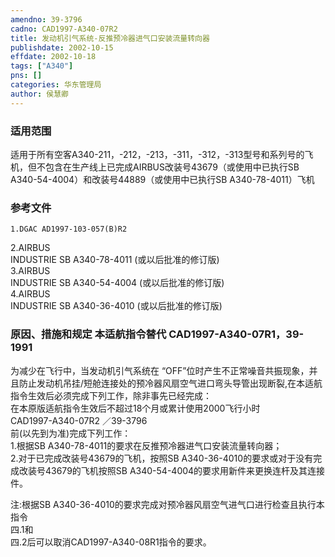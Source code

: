 ```yaml
---
amendno: 39-3796  
cadno: CAD1997-A340-07R2  
title: 发动机引气系统-反推预冷器进气口安装流量转向器  
publishdate: 2002-10-15  
effdate: 2002-10-18  
tags: ["A340"]  
pns: []  
categories: 华东管理局  
author: 侯慧卿  
---
```

  
### 适用范围  
适用于所有空客A340-211，-212，-213，-311，-312，-313型号和系列号的飞机，但不包含在生产线上已完成AIRBUS改装号43679（或使用中已执行SB A340-54-4004）和改装号44889（或使用中已执行SB A340-78-4011）飞机  
  
<!--more-->  
### 参考文件  
    1.DGAC AD1997-103-057(B)R2  
2.AIRBUS  
 INDUSTRIE SB A340-78-4011 (或以后批准的修订版)  
3.AIRBUS  
 INDUSTRIE SB A340-54-4004 (或以后批准的修订版)  
4.AIRBUS  
 INDUSTRIE SB A340-36-4010 (或以后批准的修订版)  
  
### 原因、措施和规定 本适航指令替代 CAD1997-A340-07R1，39-1991  
为减少在飞行中，当发动机引气系统在 “OFF”位时产生不正常噪音共振现象，并且防止发动机吊挂/短舱连接处的预冷器风扇空气进口弯头导管出现断裂,在本适航指令生效后必须完成下列工作，除非事先已经完成：  
    在本原版适航指令生效后不超过18个月或累计使用2000飞行小时  
       CAD1997-A340-07R2   ／39-3796  
前(以先到为准)完成下列工作：  
    1.根据SB A340-78-4011的要求在反推预冷器进气口安装流量转向器；  
    2.对于已完成改装号43679的飞机，按照SB A340-36-4010的要求或对于没有完成改装号43679的飞机按照SB A340-54-4004的要求用新件来更换连杆及其连接件。  
  
注:根据SB A340-36-4010的要求完成对预冷器风扇空气进气口进行检查且执行本指令  
四.1和  
四.2后可以取消CAD1997-A340-08R1指令的要求。  

